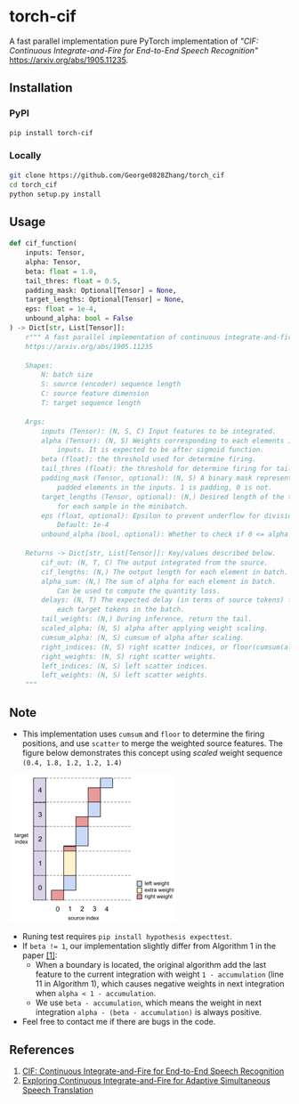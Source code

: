 # torch-cif

A fast parallel implementation pure PyTorch implementation of *"CIF: Continuous Integrate-and-Fire for End-to-End Speech Recognition"*  https://arxiv.org/abs/1905.11235.

## Installation
### PyPI
```bash
pip install torch-cif
```
### Locally
```bash
git clone https://github.com/George0828Zhang/torch_cif
cd torch_cif
python setup.py install
```

## Usage
```python
def cif_function(
    inputs: Tensor,
    alpha: Tensor,
    beta: float = 1.0,
    tail_thres: float = 0.5,
    padding_mask: Optional[Tensor] = None,
    target_lengths: Optional[Tensor] = None,
    eps: float = 1e-4,
    unbound_alpha: bool = False
) -> Dict[str, List[Tensor]]:
    r""" A fast parallel implementation of continuous integrate-and-fire (CIF)
    https://arxiv.org/abs/1905.11235

    Shapes:
        N: batch size
        S: source (encoder) sequence length
        C: source feature dimension
        T: target sequence length

    Args:
        inputs (Tensor): (N, S, C) Input features to be integrated.
        alpha (Tensor): (N, S) Weights corresponding to each elements in the
            inputs. It is expected to be after sigmoid function.
        beta (float): the threshold used for determine firing.
        tail_thres (float): the threshold for determine firing for tail handling.
        padding_mask (Tensor, optional): (N, S) A binary mask representing
            padded elements in the inputs. 1 is padding, 0 is not.
        target_lengths (Tensor, optional): (N,) Desired length of the targets
            for each sample in the minibatch.
        eps (float, optional): Epsilon to prevent underflow for divisions.
            Default: 1e-4
        unbound_alpha (bool, optional): Whether to check if 0 <= alpha <= 1.

    Returns -> Dict[str, List[Tensor]]: Key/values described below.
        cif_out: (N, T, C) The output integrated from the source.
        cif_lengths: (N,) The output length for each element in batch.
        alpha_sum: (N,) The sum of alpha for each element in batch.
            Can be used to compute the quantity loss.
        delays: (N, T) The expected delay (in terms of source tokens) for
            each target tokens in the batch.
        tail_weights: (N,) During inference, return the tail.
        scaled_alpha: (N, S) alpha after applying weight scaling.
        cumsum_alpha: (N, S) cumsum of alpha after scaling.
        right_indices: (N, S) right scatter indices, or floor(cumsum(alpha)).
        right_weights: (N, S) right scatter weights.
        left_indices: (N, S) left scatter indices.
        left_weights: (N, S) left scatter weights.
    """
```

## Note
- This implementation uses `cumsum` and `floor` to determine the firing positions, and use `scatter` to merge the weighted source features. The figure below demonstrates this concept using *scaled* weight sequence `(0.4, 1.8, 1.2, 1.2, 1.4)`

<img src="concept.png" alt="drawing" width="300"/>

- Runing test requires `pip install hypothesis expecttest`.
- If `beta != 1`, our implementation slightly differ from Algorithm 1 in the paper [[1]](#reference):
    - When a boundary is located, the original algorithm add the last feature to the current integration with weight `1 - accumulation` (line 11 in Algorithm 1), which causes negative weights in next integration when `alpha < 1 - accumulation`. 
    - We use `beta - accumulation`, which means the weight in next integration `alpha - (beta - accumulation)` is always positive.
- Feel free to contact me if there are bugs in the code.

## References
1. [CIF: Continuous Integrate-and-Fire for End-to-End Speech Recognition](https://arxiv.org/abs/1905.11235)
2. [Exploring Continuous Integrate-and-Fire for Adaptive Simultaneous Speech Translation](https://www.isca-archive.org/interspeech_2022/chang22f_interspeech.html)